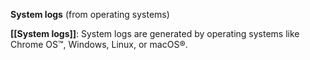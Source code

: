 **System logs** (from operating systems)

**[[System logs]]**: System logs are generated by operating systems like Chrome OS™, Windows, Linux, or macOS®. 